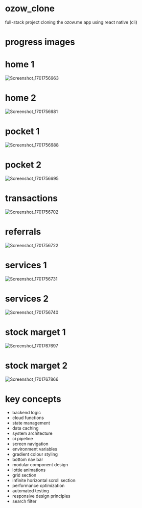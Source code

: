 # ozow_clone
full-stack project cloning the ozow.me app using react native (cli)

# progress images

# home 1
![Screenshot_1701756663](https://github.com/Salim-Ali-94/ozow_clone/assets/75537889/e479ba6c-69c0-435e-9a4f-6f19c6fcf335)
# home 2
![Screenshot_1701756681](https://github.com/Salim-Ali-94/ozow_clone/assets/75537889/a8cb0e92-2fba-4080-88f3-5e2ede2bcdf1)
# pocket 1
![Screenshot_1701756688](https://github.com/Salim-Ali-94/ozow_clone/assets/75537889/3e0bbca8-e491-488a-b588-5b39ed464781)
# pocket 2
![Screenshot_1701756695](https://github.com/Salim-Ali-94/ozow_clone/assets/75537889/a6fded43-6e89-4e2d-9986-a651c4101463)
# transactions
![Screenshot_1701756702](https://github.com/Salim-Ali-94/ozow_clone/assets/75537889/7f187a8b-63a6-4ccd-89e8-f341026008c1)
# referrals
![Screenshot_1701756722](https://github.com/Salim-Ali-94/ozow_clone/assets/75537889/7de43406-5aa7-4674-b975-e835e59cf034)
# services 1
![Screenshot_1701756731](https://github.com/Salim-Ali-94/ozow_clone/assets/75537889/34f46c48-0127-49c0-b02b-9150a54878a9)
# services 2
![Screenshot_1701756740](https://github.com/Salim-Ali-94/ozow_clone/assets/75537889/94886459-2b10-4204-90bc-5c1e0516e349)
# stock marget 1
![Screenshot_1701767697](https://github.com/Salim-Ali-94/ozow_clone/assets/75537889/32498b5b-45e4-407c-bd65-8eaafa32bf0a)
# stock marget 2
![Screenshot_1701767866](https://github.com/Salim-Ali-94/ozow_clone/assets/75537889/77067d9c-0315-4675-a026-fd0d227518fe)

# key concepts

- backend logic
- cloud functions
- state management
- data caching
- system architecture
- ci pipeline
- screen navigation
- environment variables
- gradient colour styling
- bottom nav bar
- modular component design
- lottie animations
- grid section
- infinite horizontal scroll section
- performance optimization
- automated testing
- responsive design principles
- search filter
